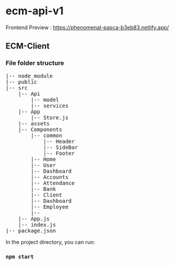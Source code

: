 # ecm-api-v1

Frontend Preview : https://phenomenal-pasca-b3eb83.netlify.app/

## ECM-Client

### File folder structure
<pre>
|-- node_module
|-- public
|-- src
    |-- Api
        |-- model
        |-- services
    |-- App
        |-- Store.js
    |-- assets
    |-- Components
        |-- common
            |-- Header
            |-- SideBar
            |-- Footer
        |-- Home
        |-- User
        |-- Dashboard
        |-- Accounts
        |-- Attendance
        |-- Bank
        |-- Client
        |-- Dashboard
        |-- Employee
        |-- 
    |-- App.js
    |-- index.js
|-- package.json
</pre>

In the project directory, you can run:

### `npm start`
